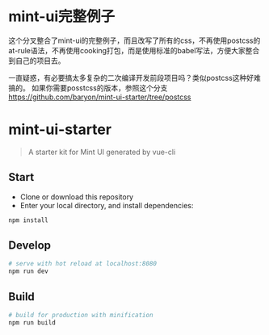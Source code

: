 # mint-ui完整例子
这个分叉整合了mint-ui的完整例子，而且改写了所有的css，不再使用postcss的at-rule语法，不再使用cooking打包，而是使用标准的babel写法，方便大家整合到自己的项目去。


一直疑惑，有必要搞太多复杂的二次编译开发前段项目吗？类似postcss这种好难搞的。
如果你需要posstcss的版本，参照这个分支
https://github.com/baryon/mint-ui-starter/tree/postcss

# mint-ui-starter

> A starter kit for Mint UI generated by vue-cli

## Start

 - Clone or download this repository
 - Enter your local directory, and install dependencies:

``` bash
npm install
```

## Develop

``` bash
# serve with hot reload at localhost:8080
npm run dev
```

## Build

``` bash
# build for production with minification
npm run build
```
